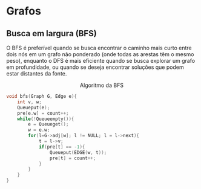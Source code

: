# Grafos

## Busca em largura (BFS)

<p>O BFS é preferível quando se busca encontrar o caminho mais curto entre dois nós em um grafo não ponderado (onde todas as arestas têm o mesmo peso), enquanto o DFS é mais eficiente quando se busca explorar um grafo em profundidade, ou quando se deseja encontrar soluções que podem estar distantes da fonte.</p>

<p align="center">Algoritmo da BFS</p>

```C
void bfs(Graph G, Edge e){
    int v, w;
    Queueput(e);
    pre[e.w] = count++;
    while(!Queueempty()){
        e = Queueget();
        w = e.w;
        for(l=G->adj[w]; l != NULL; l = l->next){
            t = l->v;
            if(pre[t] == -1){
                Queueput(EDGE(w, t));
                pre[t] = count++;
            }
        }
    }
}
```